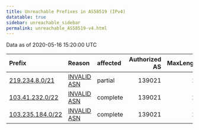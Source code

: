 ```yaml
---
title: Unreachable Prefixes in AS58519 (IPv4)
datatable: true
sidebar: unreachable_sidebar
permalink: unreachable_AS58519-v4.html
---
```


Data as of 2020-05-16 15:20:00 UTC


<div class="datatable-begin"></div>

| Prefix                                                     | Reason                                                                                                  | affected   |   Authorized AS |   MaxLength | Anchor                                       |   unreachable /24s |
|:-----------------------------------------------------------|:--------------------------------------------------------------------------------------------------------|:-----------|----------------:|------------:|:---------------------------------------------|-------------------:|
| [219.234.8.0/21](https://stat.ripe.net/219.234.8.0/21)     | [INVALID ASN](https://rpki-validator.ripe.net/announcement-preview?asn=AS58519&prefix=219.234.8.0/21)   | partial    |          139021 |          24 | [APNIC](unreachable_APNIC_RPKI_Root-v4.html) |                  8 |
| [103.41.232.0/22](https://stat.ripe.net/103.41.232.0/22)   | [INVALID ASN](https://rpki-validator.ripe.net/announcement-preview?asn=AS58519&prefix=103.41.232.0/22)  | complete   |          139021 |          24 | [APNIC](unreachable_APNIC_RPKI_Root-v4.html) |                  4 |
| [103.235.184.0/22](https://stat.ripe.net/103.235.184.0/22) | [INVALID ASN](https://rpki-validator.ripe.net/announcement-preview?asn=AS58519&prefix=103.235.184.0/22) | complete   |          139021 |          24 | [APNIC](unreachable_APNIC_RPKI_Root-v4.html) |                  4 |

<div class="datatable-end"></div>